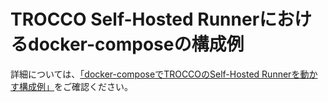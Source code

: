 # TROCCO Self-Hosted Runnerにおけるdocker-composeの構成例

詳細については、[「docker-composeでTROCCOのSelf-Hosted Runnerを動かす構成例」](https://qiita.com/SoySoySoyB/items/f68c039bf1a78b8ea26a)をご確認ください。

